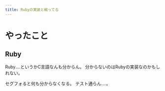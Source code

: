 ```yaml
---
title: Rubyの実装と戦ってる
---
```


# やったこと

## Ruby

Ruby‥‥というかC言語なんも分からん。
分からないのはRubyの実装なのかもしれない。

セグフォると何も分からなくなる。
テスト通らん‥‥。
